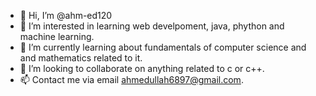 - 👋 Hi, I’m @ahm-ed120
- 👀 I’m interested in learning web develpoment, java, phython and machine learning.
- 🌱 I’m currently learning about fundamentals of computer science and and mathematics related to it.
- 💞️ I’m looking to collaborate on anything related to c or c++.
- 📫 Contact me via email ahmedullah6897@gmail.com.
